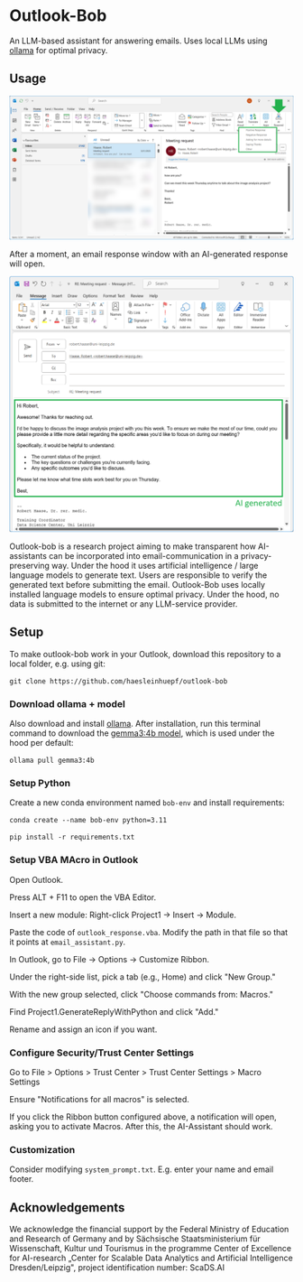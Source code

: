 # Outlook-Bob

An LLM-based assistant for answering emails. Uses local LLMs using [ollama](https://ollama.com) for optimal privacy.

## Usage

![](docs/images/outlook_screenshot1.png)

After a moment, an email response window with an AI-generated response will open.

![](docs/images/outlook_screenshot2.png)

Outlook-bob is a research project aiming to make transparent how AI-assistants can be incorporated into email-communication in a privacy-preserving way. Under the hood it uses artificial intelligence / large language models to generate text. Users are responsible to verify the generated text before submitting the email. Outlook-Bob uses locally installed language models to ensure optimal privacy. Under the hood, no data is submitted to the internet or any LLM-service provider. 


## Setup

To make outlook-bob work in your Outlook, download this repository to a local folder, e.g. using git:

```
git clone https://github.com/haesleinhuepf/outlook-bob
```

### Download ollama + model

Also download and install [ollama](https://ollama.com/). After installation, run this terminal command to download the [gemma3:4b model](https://ollama.com/library/gemma3:4b), which is used under the hood per default:

```
ollama pull gemma3:4b
```

### Setup Python

Create a new conda environment named `bob-env` and install requirements:

```
conda create --name bob-env python=3.11 
```

```
pip install -r requirements.txt
```

### Setup VBA MAcro in Outlook

Open Outlook.

Press ALT + F11 to open the VBA Editor.

Insert a new module: Right-click Project1 → Insert → Module.

Paste the code of `outlook_response.vba`. Modify the path in that file so that it points at `email_assistant.py`.

In Outlook, go to File → Options → Customize Ribbon.

Under the right-side list, pick a tab (e.g., Home) and click "New Group."

With the new group selected, click "Choose commands from: Macros."

Find Project1.GenerateReplyWithPython and click "Add."

Rename and assign an icon if you want.


### Configure Security/Trust Center Settings

Go to File > Options > Trust Center > Trust Center Settings > Macro Settings

Ensure "Notifications for all macros" is selected. 

If you click the Ribbon button configured above, a notification will open, asking you to activate Macros. After this, the AI-Assistant should work.


### Customization

Consider modifying `system_prompt.txt`. E.g. enter your name and email footer.

## Acknowledgements

We acknowledge the financial support by the Federal Ministry of Education and Research of Germany and by Sächsische Staatsministerium für Wissenschaft, Kultur und Tourismus in the programme Center of Excellence for AI-research „Center for Scalable Data Analytics and Artificial Intelligence Dresden/Leipzig", project identification number: ScaDS.AI
